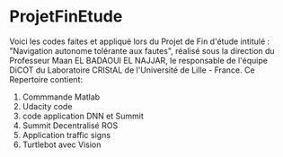 # ProjetFinEtude
Voici les codes faites et appliqué lors du Projet de Fin d'étude intitulé : "Navigation autonome tolérante aux fautes", réalisé sous la direction du Professeur Maan EL BADAOUI EL NAJJAR, le responsable de l'équipe DiCOT du Laboratoire CRIStAL de l'Université de Lille -  France.
Ce Repertoire contient:
1. Commmande Matlab
2. Udacity code
3. code application DNN  et Summit
4. Summit Decentralisé ROS
5. Application traffic signs
6. Turtlebot avec Vision
